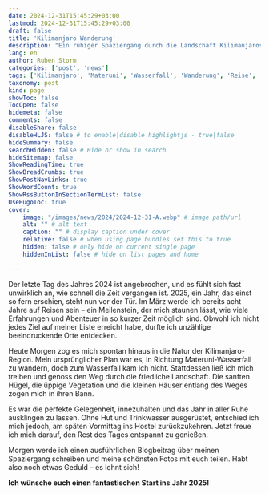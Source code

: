 ```yaml
---
date: 2024-12-31T15:45:29+03:00
lastmod: 2024-12-31T15:45:29+03:00
draft: false
title: 'Kilimanjaro Wanderung'
description: "Ein ruhiger Spaziergang durch die Landschaft Kilimanjaros: Das Jahr 2024 entspannt abschließen"
lang: en
author: Ruben Storm
categories: ['post', 'news']
tags: ['Kilimanjaro', 'Materuni', 'Wasserfall', 'Wanderung', 'Reise', 'Neujahr', 'Landschaft']
taxonomy: post
kind: page
showToc: false
TocOpen: false
hidemeta: false
comments: false
disableShare: false
disableHLJS: false # to enable|disable highlightjs - true|false
hideSummary: false
searchHidden: false # Hide or show in search
hideSitemap: false
ShowReadingTime: true
ShowBreadCrumbs: true
ShowPostNavLinks: true
ShowWordCount: true
ShowRssButtonInSectionTermList: false
UseHugoToc: true
cover:
    image: "/images/news/2024/2024-12-31-A.webp" # image path/url
    alt: "" # alt text
    caption: "" # display caption under cover
    relative: false # when using page bundles set this to true
    hidden: false # only hide on current single page
    hiddenInList: false # hide on list pages and home

---
```


Der letzte Tag des Jahres 2024 ist angebrochen, und es fühlt sich fast unwirklich an, wie schnell die Zeit vergangen ist. 2025, ein Jahr, das einst so fern erschien, steht nun vor der Tür. Im März werde ich bereits acht Jahre auf Reisen sein – ein Meilenstein, der mich staunen lässt, wie viele Erfahrungen und Abenteuer in so kurzer Zeit möglich sind. Obwohl ich nicht jedes Ziel auf meiner Liste erreicht habe, durfte ich unzählige beeindruckende Orte entdecken.  

Heute Morgen zog es mich spontan hinaus in die Natur der Kilimanjaro-Region. Mein ursprünglicher Plan war es, in Richtung Materuni-Wasserfall zu wandern, doch zum Wasserfall kam ich nicht. Stattdessen ließ ich mich treiben und genoss den Weg durch die friedliche Landschaft. Die sanften Hügel, die üppige Vegetation und die kleinen Häuser entlang des Weges zogen mich in ihren Bann.  

Es war die perfekte Gelegenheit, innezuhalten und das Jahr in aller Ruhe ausklingen zu lassen. Ohne Hut und Trinkwasser ausgerüstet, entschied ich mich jedoch, am späten Vormittag ins Hostel zurückzukehren. Jetzt freue ich mich darauf, den Rest des Tages entspannt zu genießen.  

Morgen werde ich einen ausführlichen Blogbeitrag über meinen Spaziergang schreiben und meine schönsten Fotos mit euch teilen. Habt also noch etwas Geduld – es lohnt sich!  

**Ich wünsche euch einen fantastischen Start ins Jahr 2025!**  